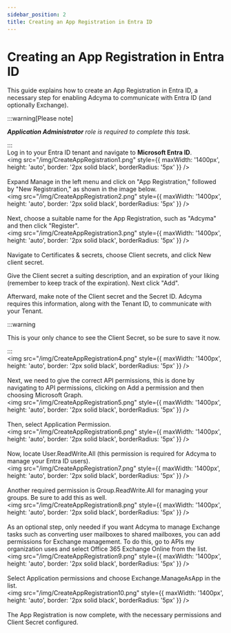 ```yaml
---
sidebar_position: 2
title: Creating an App Registration in Entra ID
---
```


# Creating an App Registration in Entra ID

This guide explains how to create an App Registration in Entra ID, a necessary step for enabling Adcyma to communicate with Entra ID (and optionally Exchange).

:::warning[Please note]

***Application Administrator** role is required to complete this task.*

:::
<br/>
Log in to your Entra ID tenant and navigate to **Microsoft Entra ID**.
<br/>
<img src="/img/CreateAppRegistration1.png" style={{ maxWidth: '1400px', height: 'auto', border: '2px solid black', borderRadius: '5px' }} />
<br/><br/>
Expand Manage in the left menu and click on "App Registration," followed by "New Registration," as shown in the image below.
<br/>
<img src="/img/CreateAppRegistration2.png" style={{ maxWidth: '1400px', height: 'auto', border: '2px solid black', borderRadius: '5px' }} />
<br/><br/>
Next, choose a suitable name for the App Registration, such as "Adcyma" and then click "Register".
<br/>
<img src="/img/CreateAppRegistration3.png" style={{ maxWidth: '1400px', height: 'auto', border: '2px solid black', borderRadius: '5px' }} />
<br/><br/>
Navigate to Certificates & secrets, choose Client secrets, and click New client secret.

Give the Client secret a suiting description, and an expiration of your liking (remember to keep track of the expiration). Next click "Add".

Afterward, make note of the Client secret and the Secret ID. Adcyma requires this information, along with the Tenant ID, to communicate with your Tenant.

:::warning

This is your only chance to see the Client Secret, so be sure to save it now.

:::
<br/>
<img src="/img/CreateAppRegistration4.png" style={{ maxWidth: '1400px', height: 'auto', border: '2px solid black', borderRadius: '5px' }} />
<br/><br/>
Next, we need to give the correct API permissions, this is done by navigating to API permissions, clicking on Add a permission and then choosing Microsoft Graph.
<br/>
<img src="/img/CreateAppRegistration5.png" style={{ maxWidth: '1400px', height: 'auto', border: '2px solid black', borderRadius: '5px' }} />
<br/><br/>
Then, select Application Permission.
<br/>
<img src="/img/CreateAppRegistration6.png" style={{ maxWidth: '1400px', height: 'auto', border: '2px solid black', borderRadius: '5px' }} />
<br/><br/>
Now, locate User.ReadWrite.All (this permission is required for Adcyma to manage your Entra ID users).
<br/>
<img src="/img/CreateAppRegistration7.png" style={{ maxWidth: '1400px', height: 'auto', border: '2px solid black', borderRadius: '5px' }} />
<br/><br/>
Another required permission is Group.ReadWrite.All for managing your groups. Be sure to add this as well.
<br/>
<img src="/img/CreateAppRegistration8.png" style={{ maxWidth: '1400px', height: 'auto', border: '2px solid black', borderRadius: '5px' }} />
<br/><br/>
As an optional step, only needed if you want Adcyma to manage Exchange tasks such as converting user mailboxes to shared mailboxes, you can add permissions for Exchange management. To do this, go to APIs my organization uses and select Office 365 Exchange Online from the list.
<br/>
<img src="/img/CreateAppRegistration9.png" style={{ maxWidth: '1400px', height: 'auto', border: '2px solid black', borderRadius: '5px' }} />
<br/><br/>
Select Application permissions and choose Exchange.ManageAsApp in the list.
<br/>
<img src="/img/CreateAppRegistration10.png" style={{ maxWidth: '1400px', height: 'auto', border: '2px solid black', borderRadius: '5px' }} />
<br/><br/>
The App Registration is now complete, with the necessary permissions and Client Secret configured.